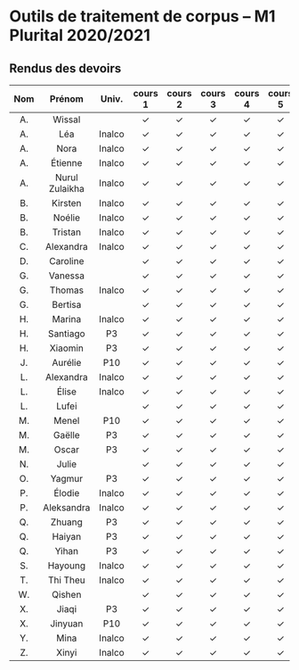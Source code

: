 
# Outils de traitement de corpus – M1 Plurital 2020/2021
## Rendus des devoirs

| Nom | Prénom   | Univ. | cours 1 | cours 2 | cours 3 | cours 4 | cours 5 | note |
|:---:|:--------:|:-----:|:-------:|:-------:|:-------:|:-------:|:-------:|:-------:|
|  A. |Wissal    |       |✓        |✓        |✓        |✓        |✓        |15       |
|  A. |Léa       |Inalco |✓        |✓        |✓        |✓        |✓        |15       |
|  A. |Nora      |Inalco |✓        |✓        |✓        |✓        |✓        |14       |
|  A. |Étienne   |Inalco |✓        |✓        |✓        |✓        |✓        |10       |
|  A. |Nurul Zulaikha|Inalco |✓        |✓        |✓        |✓        |✓        |14       |
|  B. |Kirsten   |Inalco |✓        |✓        |✓        |✓        |✓        |17       |
|  B. |Noélie    |Inalco |✓        |✓        |✓        |✓        |✓        |16         |
|  B. |Tristan   |Inalco |✓        |✓        |✓        |✓        |✓        |14         |
|  C. |Alexandra |Inalco |✓        |✓        |✓        |✓        |✓        |18         |
|  D. |Caroline  |       |✓        |✓        |✓        |✓        |✓        |15         |
|  G. |Vanessa   |       |✓        |✓        |✓        |✓        |✓        |15         |
|  G. |Thomas    |Inalco |✓        |✓        |✓        |✓        |✓        |15         |
|  G. |Bertisa   |       |✓        |✓        |✓        |✓        |✓        |14         |
|  H. |Marina    |Inalco |✓        |✓        |✓        |✓        |✓        |15         |
|  H. |Santiago  |P3     |✓        |✓        |✓        |✓        |✓        |19         |
|  H. |Xiaomin   |P3     |✓        |✓        |✓        |✓        |✓        |16         |
|  J. |Aurélie   |P10    |✓        |✓        |✓        |✓        |✓        |15         |
|  L. |Alexandra |Inalco |✓        |✓        |✓        |✓        |✓        |17         |
|  L. |Élise     |Inalco |✓        |✓        |✓        |✓        |✓        |18         |
|  L. |Lufei     |       |✓        |✓        |✓        |✓        |✓        |15         |
|  M. |Menel     |P10    |✓        |✓        |✓        |✓        |✓        |16         |
|  M. |Gaëlle    |P3     |✓        |✓        |✓        |✓        |✓        |16         |
|  M. |Oscar     |P3     |✓        |✓        |✓        |✓        |✓        |17         |
|  N. |Julie     |       |✓        |✓        |✓        |✓        |✓        |13         |
|  O. |Yagmur    |P3     |✓        |✓        |✓        |✓        |✓        |15         |
|  P. |Élodie    |Inalco |✓        |✓        |✓        |✓        |✓        |18         |
|  P. |Aleksandra|Inalco |✓        |✓        |✓        |✓        |✓        |17         |
|  Q. |Zhuang    |P3     |✓        |✓        |✓        |✓        |✓        |14         |
|  Q. |Haiyan    |P3     |✓        |✓        |✓        |✓        |✓        |15         |
|  Q. |Yihan     |P3     |✓        |✓        |✓        |✓        |✓        |14         |
|  S. |Hayoung   |Inalco |✓        |✓        |✓        |✓        |✓        |15         |
|  T. |Thi Theu  |Inalco |✓        |✓        |✓        |✓        |✓        |13         |
|  W. |Qishen    |       |✓        |✓        |✓        |✓        |✓        |14         |
|  X. |Jiaqi     |P3     |✓        |✓        |✓        |✓        |✓        |16         |
|  X. |Jinyuan   |P10    |✓        |✓        |✓        |✓        |✓        |15        |
|  Y. |Mina      |Inalco |✓        |✓        |✓        |✓        |✓        |15       |
|  Z. |Xinyi     |Inalco |✓        |✓        |✓        |✓        |✓        |16      |
